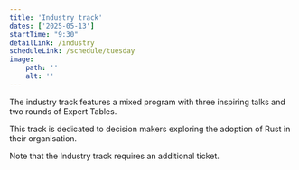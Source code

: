```yaml
---
title: 'Industry track'
dates: ['2025-05-13']
startTime: "9:30"
detailLink: /industry
scheduleLink: /schedule/tuesday
image:
    path: ''
    alt: ''
---
```


The industry track features a mixed program with three inspiring talks and two rounds of Expert Tables.

This track is dedicated to decision makers exploring the adoption of Rust in their organisation.

Note that the Industry track requires an additional ticket.